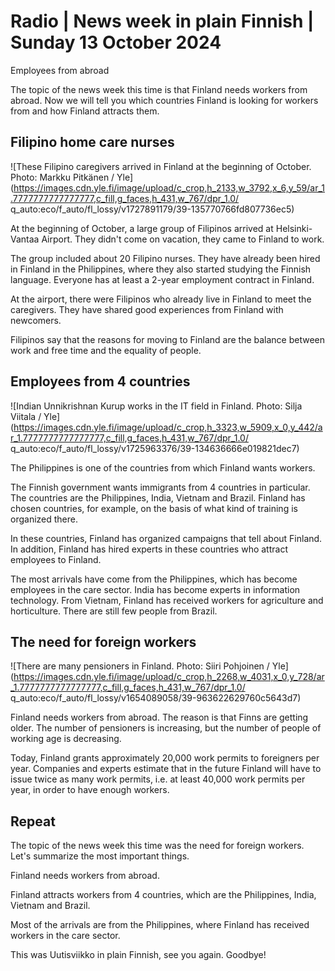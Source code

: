 # Radio \| News week in plain Finnish \| Sunday 13 October 2024

Employees from abroad

The topic of the news week this time is that Finland needs workers from abroad. Now we will tell you which countries Finland is looking for workers from and how Finland attracts them.

## Filipino home care nurses

![These Filipino caregivers arrived in Finland at the beginning of October. Photo: Markku Pitkänen / Yle](https://images.cdn.yle.fi/image/upload/c_crop,h_2133,w_3792,x_6,y_59/ar_1.7777777777777777,c_fill,g_faces,h_431,w_767/dpr_1.0/ q_auto:eco/f_auto/fl_lossy/v1727891179/39-135770766fd807736ec5)

At the beginning of October, a large group of Filipinos arrived at Helsinki-Vantaa Airport. They didn't come on vacation, they came to Finland to work.

The group included about 20 Filipino nurses. They have already been hired in Finland in the Philippines, where they also started studying the Finnish language. Everyone has at least a 2-year employment contract in Finland.

At the airport, there were Filipinos who already live in Finland to meet the caregivers. They have shared good experiences from Finland with newcomers.

Filipinos say that the reasons for moving to Finland are the balance between work and free time and the equality of people.

## Employees from 4 countries

![Indian Unnikrishnan Kurup works in the IT field in Finland. Photo: Silja Viitala / Yle](https://images.cdn.yle.fi/image/upload/c_crop,h_3323,w_5909,x_0,y_442/ar_1.7777777777777777,c_fill,g_faces,h_431,w_767/dpr_1.0/ q_auto:eco/f_auto/fl_lossy/v1725963376/39-134636666e019821dec7)

The Philippines is one of the countries from which Finland wants workers.

The Finnish government wants immigrants from 4 countries in particular. The countries are the Philippines, India, Vietnam and Brazil. Finland has chosen countries, for example, on the basis of what kind of training is organized there.

In these countries, Finland has organized campaigns that tell about Finland. In addition, Finland has hired experts in these countries who attract employees to Finland.

The most arrivals have come from the Philippines, which has become employees in the care sector. India has become experts in information technology. From Vietnam, Finland has received workers for agriculture and horticulture. There are still few people from Brazil.

## The need for foreign workers

![There are many pensioners in Finland. Photo: Siiri Pohjoinen / Yle](https://images.cdn.yle.fi/image/upload/c_crop,h_2268,w_4031,x_0,y_728/ar_1.7777777777777777,c_fill,g_faces,h_431,w_767/dpr_1.0/ q_auto:eco/f_auto/fl_lossy/v1654089058/39-963622629760c5643d7)

Finland needs workers from abroad. The reason is that Finns are getting older. The number of pensioners is increasing, but the number of people of working age is decreasing.

Today, Finland grants approximately 20,000 work permits to foreigners per year. Companies and experts estimate that in the future Finland will have to issue twice as many work permits, i.e. at least 40,000 work permits per year, in order to have enough workers.

## Repeat

The topic of the news week this time was the need for foreign workers. Let's summarize the most important things.

Finland needs workers from abroad.

Finland attracts workers from 4 countries, which are the Philippines, India, Vietnam and Brazil.

Most of the arrivals are from the Philippines, where Finland has received workers in the care sector.

This was Uutisviikko in plain Finnish, see you again. Goodbye!

